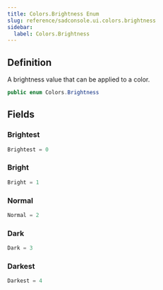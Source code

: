 ```yaml
---
title: Colors.Brightness Enum
slug: reference/sadconsole.ui.colors.brightness
sidebar:
  label: Colors.Brightness
---
```

## Definition

A brightness value that can be applied to a color.

```csharp title="C#"
public enum Colors.Brightness
```


## Fields

### Brightest

```csharp title="C#"
Brightest = 0
```

### Bright

```csharp title="C#"
Bright = 1
```

### Normal

```csharp title="C#"
Normal = 2
```

### Dark

```csharp title="C#"
Dark = 3
```

### Darkest

```csharp title="C#"
Darkest = 4
```